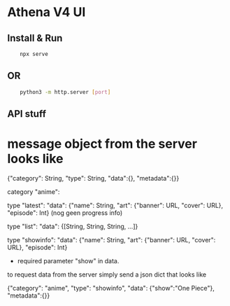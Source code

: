 # Athena V4 UI

## Install & Run
```bash
    npx serve
```

## OR

 
```bash
    python3 -m http.server [port]
```

## API stuff

# message object from the server looks like 

{"category": String, "type": String, "data":{}, "metadata":{}}


category "anime":

type "latest":
"data": {"name": String, "art": {"banner": URL, "cover": URL}, "episode": Int}
(nog geen progress info)

type "list":
"data": {[String, String, String, ...]}

type "showinfo":
"data": {"name": String, "art": {"banner": URL, "cover": URL}, "episode": Int}

* required parameter "show" in data.


to request data from the server simply send a json dict that looks like

{"category": "anime", "type": "showinfo", "data": {"show":"One Piece"}, "metadata":{}}
